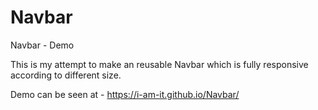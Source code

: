 # Navbar
Navbar - Demo

This is my attempt to make an reusable Navbar which is fully responsive according to different size.

Demo can be seen at - https://i-am-it.github.io/Navbar/

